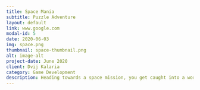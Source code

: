 ```yaml
---
title: Space Mania
subtitle: Puzzle Adventure
layout: default
link: www.google.com
modal-id: 5
date: 2020-06-03
img: space.png
thumbnail: space-thumbnail.png
alt: image-alt
project-date: June 2020
client: Dvij Kalaria
category: Game Development
description: Heading towards a space mission, you get caught into a wormhole leading your ship to this strange world. Steer your spaceship to escape these complex web of wormholes whilst protecting it from getting hit by frequent meteor showers and alien attacks. Complement your abilities with magical spells and interesting power ups on your way.
---
```

